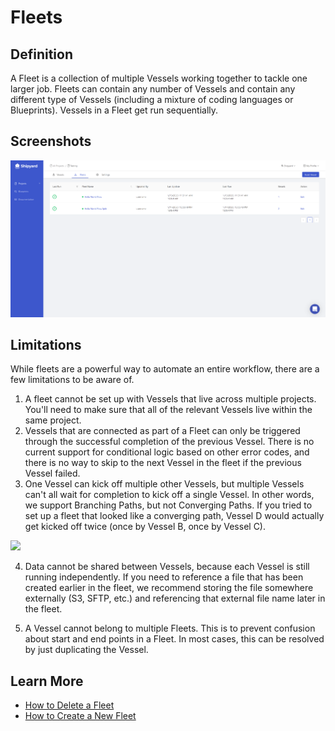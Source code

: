# Fleets

## Definition

A Fleet is a collection of multiple Vessels working together to tackle one larger job. Fleets can contain any number of Vessels and contain any different type of Vessels \(including a mixture of coding languages or Blueprints\). Vessels in a Fleet get run sequentially.

## Screenshots

![](../.gitbook/assets/image%20%2862%29.png)

## **Limitations**

While fleets are a powerful way to automate an entire workflow, there are a few limitations to be aware of.

1. A fleet cannot be set up with Vessels that live across multiple projects. You'll need to make sure that all of the relevant Vessels live within the same project.
2. Vessels that are connected as part of a Fleet can only be triggered through the successful completion of the previous Vessel. There is no current support for conditional logic based on other error codes, and there is no way to skip to the next Vessel in the fleet if the previous Vessel failed.
3. One Vessel can kick off multiple other Vessels, but multiple Vessels can't all wait for completion to kick off a single Vessel. In other words, we support Branching Paths, but not Converging Paths.  If you tried to set up a fleet that looked like a converging path, Vessel D would actually get kicked off twice \(once by Vessel B, once by Vessel C\).

![](https://downloads.intercomcdn.com/i/o/164737155/50f9237b20a33a4d5e7fa2ea/paths.png)

4. Data cannot be shared between Vessels, because each Vessel is still running independently. If you need to reference a file that has been created earlier in the fleet, we recommend storing the file somewhere externally \(S3, SFTP, etc.\) and referencing that external file name later in the fleet.

5. A Vessel cannot belong to multiple Fleets. This is to prevent confusion about start and end points in a Fleet. In most cases, this can be resolved by just duplicating the Vessel.

## Learn More

* [How to Delete a Fleet](../how-tos/fleets/how-to-delete-a-fleet.md)
* [How to Create a New Fleet](../how-tos/fleets/how-to-create-a-new-fleet.md)


